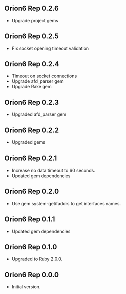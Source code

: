 ## Orion6 Rep 0.2.6 ##

*   Upgrade project gems

## Orion6 Rep 0.2.5 ##

*   Fix socket opening timeout validation

## Orion6 Rep 0.2.4 ##

*   Timeout on socket connections
*   Upgrade afd_parser gem
*   Upgrade Rake gem

## Orion6 Rep 0.2.3 ##

*   Upgraded afd_parser gem

## Orion6 Rep 0.2.2 ##

*   Upgraded gems

## Orion6 Rep 0.2.1 ##

*   Increase no data timeout to 60 seconds.
*   Updated gem dependencies

## Orion6 Rep 0.2.0 ##

*   Use gem system-getifaddrs to get interfaces names.

## Orion6 Rep 0.1.1 ##

*   Updated gem dependencies

## Orion6 Rep 0.1.0 ##

*   Upgraded to Ruby 2.0.0.

## Orion6 Rep 0.0.0 ##

*   Initial version.
